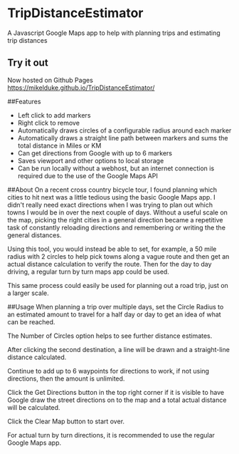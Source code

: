 # TripDistanceEstimator
A Javascript Google Maps app to help with planning trips and estimating trip distances

## Try it out
Now hosted on Github Pages https://mikelduke.github.io/TripDistanceEstimator/

##Features
- Left click to add markers
- Right click to remove
- Automatically draws circles of a configurable radius around each marker
- Automatically draws a straight line path between markers and sums the total distance in Miles or KM
- Can get directions from Google with up to 6 markers
- Saves viewport and other options to local storage
- Can be run locally without a webhost, but an internet connection is required due to the use of the Google Maps API

##About
On a recent cross country bicycle tour, I found planning which cities to hit next was a little tedious using the basic Google Maps app. I didn't really need exact directions when I was trying to plan out which towns I would be in over the next couple of days. Without a useful scale on the map, picking the right cities in a general direction became a repetitive task of constantly reloading directions and remembering or writing the the general distances.

Using this tool, you would instead be able to set, for example, a 50 mile radius with 2 circles to help pick towns along a vague route and then get an actual distance calculation to verify the route. Then for the day to day driving, a regular turn by turn maps app could be used.

This same process could easily be used for planning out a road trip, just on a larger scale.

##Usage
When planning a trip over multiple days, set the Circle Radius to an estimated amount to travel for a half day or day to get an idea of what can be reached.

The Number of Circles option helps to see further distance estimates.

After clicking the second destination, a line will be drawn and a straight-line distance calculated.

Continue to add up to 6 waypoints for directions to work, if not using directions, then the amount is unlimited. 

Click the Get Directions button in the top right corner if it is visible to have Google draw the street directions on to the map and a total actual distance will be calculated.

Click the Clear Map button to start over.

For actual turn by turn directions, it is recommended to use the regular Google Maps app.
